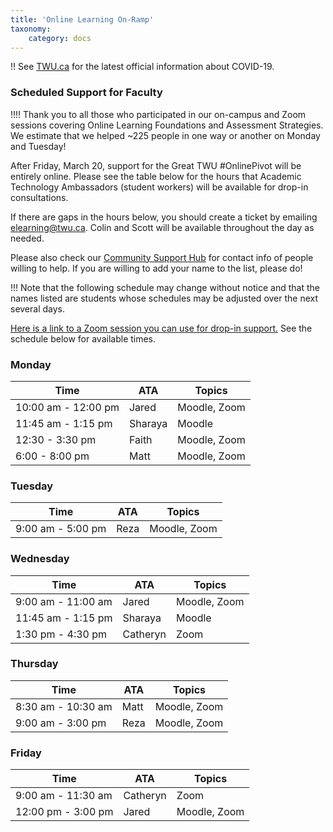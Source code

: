 ```yaml
---
title: 'Online Learning On-Ramp'
taxonomy:
    category: docs
---
```


!! See [TWU.ca](https://www.twu.ca) for the latest official information about COVID-19.

### Scheduled Support for Faculty

!!!! Thank you to all those who participated in our on-campus and Zoom sessions covering Online Learning Foundations and Assessment Strategies. We estimate that we helped ~225 people in one way or another on Monday and Tuesday!

After Friday, March 20, support for the Great TWU #OnlinePivot will be entirely online. Please see the table below for the hours that Academic Technology Ambassadors (student workers) will be available for drop-in consultations.

If there are gaps in the hours below, you should create a ticket by emailing [elearning@twu.ca](mailto:elearning@twu.ca). Colin and Scott will be available throughout the day as needed.

Please also check our [Community Support Hub](https://oet.sandcats.io/shared/rEfGT5cEIo2lMbZmYqUDDKYdHHgUKvW8SZre36e-e9F) for contact info of people willing to help. If you are willing to add your name to the list, please do!

!!! Note that the following schedule may change without notice and that the names listed are students whose schedules may be adjusted over the next several days.

[Here is a link to a Zoom session you can use for drop-in support.](https://twu.zoom.us/j/865477611) See the schedule below for available times.

### Monday

| Time | ATA | Topics |
| --- | --- | --- |
| 10:00 am - 12:00 pm   | Jared   | Moodle, Zoom |
| 11:45 am - 1:15 pm   | Sharaya  | Moodle |
| 12:30 - 3:30 pm   | Faith  | Moodle, Zoom |
| 6:00 - 8:00 pm   | Matt   | Moodle, Zoom |

### Tuesday

| Time | ATA |Topics |
| --- | --- | --- |
| 9:00 am - 5:00 pm   | Reza   | Moodle, Zoom |


### Wednesday

| Time | ATA |Topics |
| --- | --- | --- |
| 9:00 am - 11:00 am   | Jared   | Moodle, Zoom |
| 11:45 am - 1:15 pm   | Sharaya  | Moodle |
| 1:30 pm - 4:30 pm   | Catheryn  | Zoom   |

### Thursday

| Time | ATA |Topics |
| --- | --- | --- |
| 8:30 am - 10:30 am   | Matt   | Moodle, Zoom |
| 9:00 am - 3:00 pm   | Reza  | Moodle, Zoom |


### Friday

| Time | ATA |Topics |
| --- | --- | --- |
| 9:00 am - 11:30 am   | Catheryn   |  Zoom |
| 12:00 pm - 3:00 pm   | Jared  | Moodle, Zoom |




<!---
##### Monday, March 16, 2020
| Topic |  Time | Location | Zoom Link |
|---|---|---|---|
|Moving Online: Foundations   |  9:00 - 10:00 am   | Block Hall    |  [Link to Session](https://twu.zoom.us/j/826710374?pwd=a2VPZVNOWWVibXVuemFiTTNpUUR2QT09) |
| Faculty Consulting and Support     | 10:30 am - 12:00 pm  | Learning Commons  |   |
| Final Assessment Alternatives  |   1:00 - 2:00 pm  | Block Hall  | [Link to Session](https://twu.zoom.us/j/900964178?pwd=ckN2WDNiR3ZoZktCdkpzbEoyWjcwQT09)  |
|  Faculty Consulting and Support |   2:30 - 5:00 pm  | Learning Commons  |   |

##### Tuesday, March 17, 2020
| Topic |  Time | Location | Zoom Link |
|---|---|---|---|
|  Moving Online: Foundations |  9:00 - 10:00 am  |  Block Hall | [Link to Session](https://twu.zoom.us/j/280965367?pwd=MlRwOWJScnE1VTRTc1hNeHUwWjhHQT09&_ga=2.268795058.2138497719.1584210451-1486935178.1580334446)   |
|  Faculty Consulting and Support |   10:30 am - 12:00 pm  | Learning Commons  |   |
| Final Assessment Alternatives  |   1:00 - 2:00 pm  | Block Hall  | [Link to Session](https://twu.zoom.us/j/204165331?pwd=UlZLNEJLa1VlckVkY3hyOVhyWldLdz09)  |
|  Faculty Consulting and Support |   2:30 - 5:00 pm  | Learning Commons  |   |
--->
